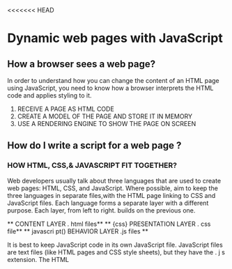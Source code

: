 <<<<<<< HEAD
# Dynamic web pages with JavaScript

## How a browser sees a web page?

In order to understand how you can change the content of an HTML
page using JavaScript, you need to know how a browser interprets the
HTML code and applies styling to it. 

1. RECEIVE A PAGE AS HTML CODE
2. CREATE A MODEL OF THE PAGE AND STORE IT IN MEMORY
3. USE A RENDERING ENGINE TO SHOW THE PAGE ON SCREEN

## How do I write a script for a web page ?
### HOW HTML, CSS,& JAVASCRIPT FIT TOGETHER?
Web developers usually talk about three languages that are used to create web pages:
HTML, CSS, and JavaScript.
Where possible, aim to keep the three languages in separate files,with the HTML page linking to CSS and JavaScript files. 
Each language forms a separate layer with a different purpose. Each layer, from left to right. builds on the previous one.

   ** <html>         CONTENT LAYER   . html files**
  ** {css}         PRESENTATION LAYER  . css file**
  ** javascri pt()  BEHAVIOR LAYER .js files **

It is best to keep JavaScript code in its own JavaScript file. JavaScript files are text files (like HTML pages and CSS style sheets), but they have the . j s extension.
The HTML <script> element is used in HTML pages to tell the browser to load the JavaScript file (rather like the <link> element can be used to load a CSS file).
If you view the source code of the page in the browser, the JavaScript will not have changed the HTML,because the script works with the model of the webpage that the browser has created. 



* ### Statment
A script is a series of instructions that a computer can follow one-by-one.
Each individual instruction or step is known as a statement. Statements should end with a semicolon. 

* ### Comments
You should write comments to explain what your code does.They help make your code easier to read and understand.This can help you and others who read your code
=======

>>>>>>> 136fcbf4d84afe61a1d07383904da4d96a60e445
